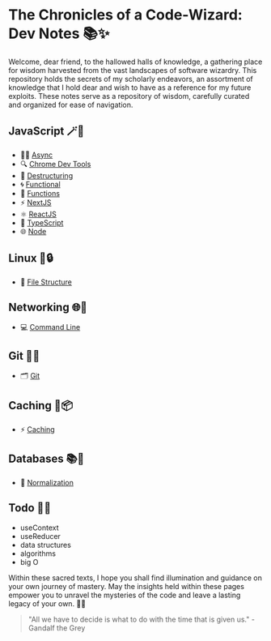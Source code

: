 # The Chronicles of a Code-Wizard: Dev Notes 📚✨

Welcome, dear friend, to the hallowed halls of knowledge, a gathering place for wisdom harvested from the vast landscapes of software wizardry. This repository holds the secrets of my scholarly endeavors, an assortment of knowledge that I hold dear and wish to have as a reference for my future exploits. These notes serve as a repository of wisdom, carefully curated and organized for ease of navigation.

## JavaScript 🪄🌟

-   🏃‍♂️ [Async](JavaScript/async.md)
-   🔍 [Chrome Dev Tools](JavaScript/chromeDevTools.md)
-   🧩 [Destructuring](JavaScript/destructuring.md)
-   🌀 [Functional](JavaScript/functional.md)
-   📜 [Functions](JavaScript/functions.md)
-   ⚡️ [NextJS](JavaScript/nextjs.md)
-   ⚛️ [ReactJS](JavaScript/react.md)
-   📝 [TypeScript](JavaScript/typescript.md)
-   🌐 [Node](JavaScript/node.md)

## Linux 🐧🔒

-   📂 [File Structure](Linux/fileStructure.md)

## Networking 🌐🔌

-   💻 [Command Line](Networking/commandLine.md)

## Git 🌳🔀

-   🗂️ [Git](Git/git.md)

## Caching 🚀📦

-   ⚡️ [Caching](Caching/caching.md)

## Databases 📚📖

-   📖 [Normalization](Databases/normalization.md)

## Todo 📝✅

-   useContext
-   useReducer
-   data structures
-   algorithms
-   big O

Within these sacred texts, I hope you shall find illumination and guidance on your own journey of mastery. May the insights held within these pages empower you to unravel the mysteries of the code and leave a lasting legacy of your own. 🌟✨

> "All we have to decide is what to do with the time that is given us." - Gandalf the Grey
